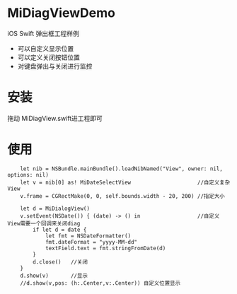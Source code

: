# MiDiagViewDemo
iOS Swift 弹出框工程样例
* 可以自定义显示位置
* 可以定义关闭按钮位置
* 对键盘弹出与关闭进行监控

# 安装
拖动 MiDiagView.swift进工程即可

# 使用

        let nib = NSBundle.mainBundle().loadNibNamed("View", owner: nil, options: nil)
        let v = nib[0] as! MiDateSelectView                     //自定义复杂View
        v.frame = CGRectMake(0, 0, self.bounds.width - 20, 200) //指定大小
        
        let d = MiDialogView()
        v.setEvent(NSDate()) { (date) -> () in                  //自定义View需要一个回调来关闭diag
            if let d = date {
                let fmt = NSDateFormatter()
                fmt.dateFormat = "yyyy-MM-dd"
                textField.text = fmt.stringFromDate(d)
            }
            d.close()   //关闭
        }
        d.show(v)       //显示
        //d.show(v,pos: (h:.Center,v:.Center)) 自定义位置显示
